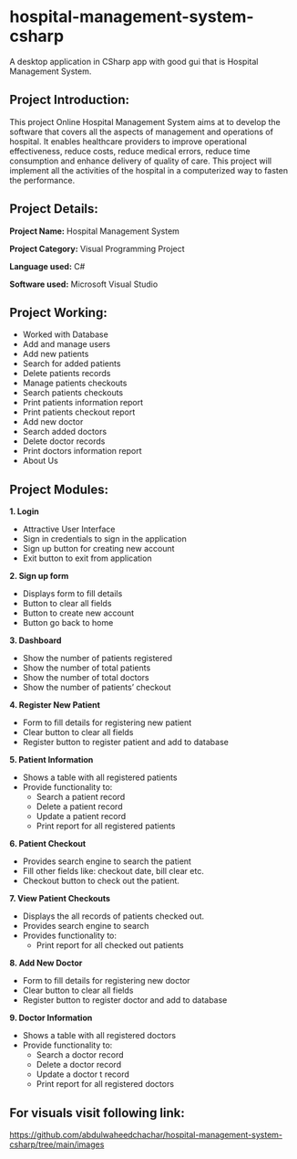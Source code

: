 # hospital-management-system-csharp
A desktop application in CSharp app with good gui that is Hospital Management System.
## Project Introduction:
This project Online Hospital Management System aims at to develop the software that covers all the aspects of management and operations of hospital. It enables healthcare providers to improve operational effectiveness, reduce costs, reduce medical errors, reduce time consumption and enhance delivery of quality of care.  This project will implement all the activities of the hospital in a computerized way to fasten the performance.

## Project Details:
**Project Name:** Hospital Management System

**Project Category:** Visual Programming Project

**Language used:** C#

**Software used:** Microsoft Visual Studio

## Project Working:
- Worked with Database
- Add and manage users
- Add new patients 
- Search for added patients
- Delete patients records
- Manage patients checkouts
- Search patients checkouts
- Print patients information report
- Print patients checkout report
- Add new doctor
- Search added doctors
- Delete doctor records
- Print doctors information report
- About Us

## Project Modules:
**1. Login** 
- Attractive User Interface
- Sign in credentials to sign in the application
- Sign up button for creating new account
- Exit button to exit from application

**2. Sign up form**
- Displays form to fill details
- Button to clear all fields
- Button to create new account
- Button go back to home

**3. Dashboard**
- Show the number of patients registered
- Show the number of total patients
- Show the number of total doctors
- Show the number of patients’ checkout

**4. Register New Patient**
- Form to fill details for registering new patient
- Clear button to clear all fields
- Register button to register patient and add to database

**5. Patient Information**
- Shows a table with all registered patients
- Provide functionality to:
	- Search a patient record
	- Delete a patient record
	- Update a patient record 
	- Print report for all registered patients

**6. Patient Checkout**
- Provides search engine to search the patient 
- Fill other fields like: checkout date, bill clear etc.
- Checkout button to check out the patient.

**7. View Patient Checkouts**
- Displays the all records of patients checked out.
- Provides search engine to search 
- Provides functionality to:
	- Print report for all checked out patients

**8. Add New Doctor**
- Form to fill details for registering new doctor
- Clear button to clear all fields
- Register button to register doctor and add to database

**9. Doctor Information**
- Shows a table with all registered doctors
- Provide functionality to:
	- Search a doctor record
	- Delete a doctor record
	- Update a doctor t record
	- Print report for all registered doctors

## For visuals visit following link:
https://github.com/abdulwaheedchachar/hospital-management-system-csharp/tree/main/images
